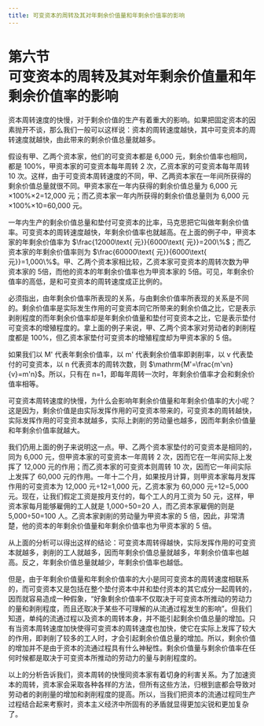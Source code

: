 ```yaml
---
title: 可变资本的周转及其对年剩余价值量和年剩余价值率的影响
---
```


# 第六节<br>**可变资本的周转&zwnj;及其对年剩余价值量&zwnj;和年剩余价值率的影响**

资本周转速度的快慢，对于剩余价值的生产有着重大的影响。如果把固定资本的因素抛开不谈，那么我们一般可以这样说：资本的周转速度越快，其中可变资本的周转速度就越快，由此带来的剩余价值总量就越多。

假设有甲、乙两个资本家，他们的可变资本都是 6,000 元，剩余价值率也相同，都是 100%，甲资本家的可变资本每年周转 2 次，乙资本家的可变资本每年周转 10 次。这样，由于可变资本周转速度的不同，甲、乙两资本家在一年间所获得的剩余价值总量就很不同。甲资本家在一年内获得的剩余价值总量为 6,000 元×100%×2=12,000 元；而乙资本家一年内所获得的剩余价值总量则为 6,000 元×100%×10=60,000 元。

一年内生产的剩余价值总量和垫付可变资本的比率，马克思把它叫做年剩余价值率。可变资本的周转速度越快，年剩余价值率也就越高。在上面的例子中，甲资本家的年剩余价值率为 $\frac{12000\text{ 元}}{6000\text{ 元}}=200\%$；而乙资本家的年剩余价值率则为 $\frac{60000\text{ 元}}{6000\text{ 元}}=1,000\%$。甲、乙两个资本家相比较，乙资本家可变资本的周转次数为甲资本家的 5倍，而他的资本的年剩余价值率也为甲资本家的 5倍。可见，年剩余价值率的高低，是和可变资本的周转速度成正比例的。

必须指出，由年剩余价值率所表现的关系，与由剩余价值率所表现的关系是不同的。剩余价值率是实际发生作用的可变资本同它所带来的剩余价值之比，它是表示剥削程度的而年剩余价值率却是年剩余价值量和垫付可变资本之比，它是表示垫付可变资本的增殖程度的。拿上面的例子来说，甲、乙两个资本家对劳动者的剥削程度都是 100%，但乙资本家垫付可变资本的增殖程度却为甲资本家的 5 倍。

如果我们以 M' 代表年剩余价值率，以 m' 代表剩余价值率即剥削率，以 v 代表垫付的可变资本，以 n 代表资本的周转次数，则 $\mathrm{M'=\frac{m'vn}{v}=m'n}$。所以，只有在 n=1，即每年周转一次时，年剩余价值率才会和剩余价值率相等。

可变资本周转速度的快慢，为什么会影响年剩余价值量和年剩余价值率的大小呢？这是因为，剩余价值是由实际发挥作用的可变资本带来的，可变资本的周转越快，实际发挥作用的可变资本就越多，实际上剥削的劳动量也越多，因而年剩余价值量和年剩余价值率就越大。

我们仍用上面的例子来说明这一点。甲、乙两个资本家垫付的可变资本是相同的，同为 6,000 元，但甲资本家的可变资本一年周转 2 次，因而它在一年间实际上发挥了 12,000 元的作用；而乙资本家的可变资本则周转 10 次，因而它一年间实际上发挥了 60,000 元的作用。一年十二个月，如果按月计算，则甲资本家每月发挥作用的可变资本为 12,000 元÷12=1,000 元，乙资本家为 60,000 元÷12=5,000 元。现在，让我们假定工资是按月支付的，每个工人的月工资为 50 元，这样，甲资本家每月能够雇佣的工人就是 1,000÷50=20 人，而乙资本家雇佣的则是5,000÷50=100 人。乙资本家剥削的劳动量为甲资本家的 5 倍，因此，非常清楚，他的资本的年剩余价值量和年剩余价值率也为甲资本家的 5 倍。

从上面的分析可以得出这样的结论：可变资本周转得越快，实际发挥作用的可变资本就越多，剥削的工人就越多，因而年剩余价值总量就越多，年剩余价值率也越高。反之，年剩余价值总量就越少，年剩余价值率也越低。

但是，由于年剩余价值量和年剩余价值率的大小是同可变资本的周转速度相联系的，而可变资本又是包括在整个垫付资本中并和垫付资本的其它成分一起周转的，因而就容易造成一种假象，“好象剩余价值率不仅取决于可变资本所推动的劳动力的量和剥削程度，而且还取决于某些不可理解的从流通过程发生的影响”。但我们知道，单纯的流通过程以及资本的周转本身，并不能引起剩余价值总量的增加。只有当资本周转速度加快使得可变资本的周转速度也加快，使它在实际上发挥了较大的作用，即剥削了较多的工人时，才会引起剩余价值总量的增加。所以，剩余价值的增加并不是由于资本的流通过程具有什么神秘性。剩余价值量与剩余价值率在任何时候都是取决于可变资本所推动的劳动力的量与剥削程度的。

以上的分析告诉我们，资本周转的快慢同资本家有着切身的利害关系。为了加速资本的周转，资本家会采取各种各样的方法，但所有这些方法，归根到底都会导致对劳动者的剥削量的增加和剥削程度的提高。所以，当我们把资本的流通过程同生产过程结合起来考察时，资本主义经济中所固有的矛盾就显得更加尖锐和更加复杂了。